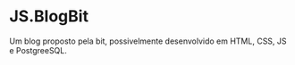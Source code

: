 # JS.BlogBit
Um blog proposto pela bit, possivelmente desenvolvido em HTML, CSS, JS e PostgreeSQL.

